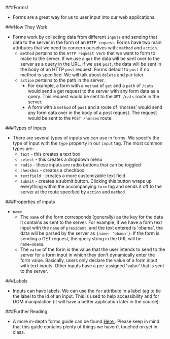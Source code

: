 ###Forms!

- Forms are a great way for us to user input into our web applications.

###How They Work
- Forms work by collecting data from different `inputs` and sending that data to the server in the form of an `HTTP request`. Forms have two main attributes that we need to concern ourselves with: `method` and `action`.
  - `method` pertains to the `HTTP request Verb` that we want to form to make to the server. If we use a `get` the data will be sent over to the server as a query in the URL. If we use `post`, the data will be sent in the body of an HTTP `post` request. Forms default to `post` if no method is specified. We will talk about `delete` and `put` later.
  - `action` pertains to the path in the server.
    - For example, a form with a `method` of `get` and a `path` of `/cats` would send a get request to the server with any form data as a query. This request would be sent to the `GET /cats` route in the server.
    - A form with a `method` of `post` and a route of '/horses' would send any form data over in the body of a post request. The request would be sent to the `POST /horses` route.

###Types of Inputs
- There are several types of inputs we can use in forms. We specify the type of input with the `type` property in our `input` tag. The most common  types are:
  - `text` - this creates a text box
  - `select` - this creates a dropdown menu
  - `radio` - these inputs are radio buttons that can be toggled
  - `checkbox` - creates a checkbox
  - `textfield` - creates a more customizable text field
  - `submit` - creates a submit button. Clicking this button wraps up everything within the accompanying `form` tag and sends it off to the server at the route specified by `action` and `method`

###Properties of inputs
- `name`
  - The `name` of the form corresponds (generally) as the key for the data it contains as sent to the server. For example, if we have a form text input with the `name` of `president`, and the text entered is 'obama', the data will be parsed by the server as `{name: 'obama'}`. If the form is sending a GET request, the query string in the URL will be `name=obama`.
  - The `value` of the form is the value that the user intends to send to the server for a form input in which they don't dynamically enter the form value. Basically, users only declare the value of a form input with text inputs. Other inputs have a pre-assigned 'value' that is sent to the server.  
  
  
###Labels

- Inputs can have labels. We can use the `for` attribute in a label tag to tie the label to the id of an input. This is used to help accessibility and for DOM manipulation (it will have a better application later in the course).

###Further Reading

- A more in-depth forms guide can be found <a href="https://gist.github.com/h4w5/8848398">Here </a>. Please keep in mind that this guide contains plenty of things we haven't touched on yet in class.
